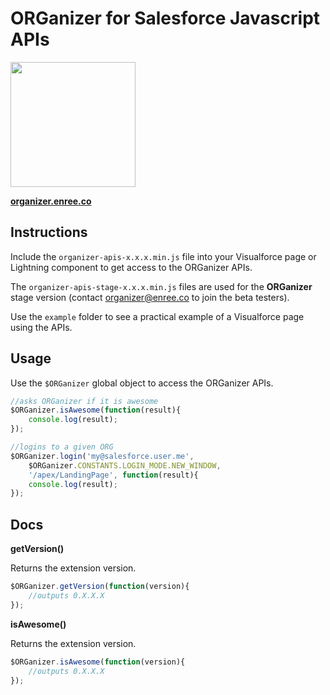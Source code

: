 # ORGanizer for Salesforce Javascript APIs

<img src="http://organizer.enree.co/img/logo2.png" data-canonical-src="http://organizer.enree.co/img/logo2.png" width="200" />

[**organizer.enree.co**](https://organizer.enree.co)

## Instructions

Include the `organizer-apis-x.x.x.min.js` file into your Visualforce page or Lightning component to get access to the ORGanizer APIs.

The `organizer-apis-stage-x.x.x.min.js` files are used for the **ORGanizer** stage version (contact organizer@enree.co to join the beta testers).

Use the `example` folder to see a practical example of a Visualforce page using the APIs.

## Usage

Use the `$ORGanizer` global object to access the ORGanizer APIs.

```javascript
//asks ORGanizer if it is awesome
$ORGanizer.isAwesome(function(result){
    console.log(result);
});

//logins to a given ORG
$ORGanizer.login('my@salesforce.user.me', 
	$ORGanizer.CONSTANTS.LOGIN_MODE.NEW_WINDOW, 
	'/apex/LandingPage', function(result){
    console.log(result);
});
```

## Docs

**getVersion()**

Returns the extension version.

```javascript
$ORGanizer.getVersion(function(version){
	//outputs 0.X.X.X
});
```

**isAwesome()**

Returns the extension version.

```javascript
$ORGanizer.isAwesome(function(version){
	//outputs 0.X.X.X
});
```